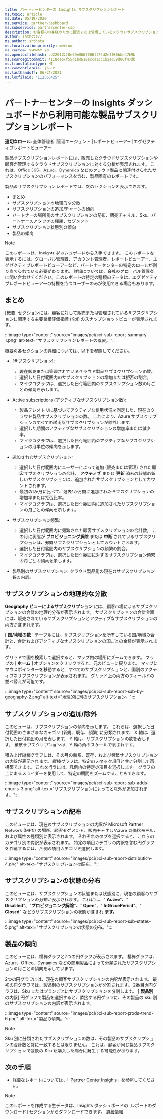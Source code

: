 ```yaml
---
title: パートナーセンターの Insights サブスクリプションレポート
ms.topic: article
ms.date: 05/19/2020
ms.service: partner-dashboard
ms.subservice: partnercenter-csp
description: お客様のお客様のために販売または管理しているクラウドサブスクリプションに関して、何をしているか、さらに改善できる場所をご確認ください。
author: shthota77
ms.author: shthota
ms.localizationpriority: medium
ms.custom: SEOMAY.20
ms.openlocfilehash: cd226122f8e69e0667006f274d2ef080bbe47b9b
ms.sourcegitcommit: 4118de5cf55d1bd618ecca13c1b2ec59d80f43db
ms.translationtype: MT
ms.contentlocale: ja-JP
ms.lasthandoff: 06/24/2021
ms.locfileid: "112565425"
---
```

# <a name="product-subscriptions-report-available-from-the-partner-center-insights-dashboard"></a>パートナーセンターの Insights ダッシュボードから利用可能な製品サブスクリプションレポート

**適切なロール**: 全体管理者 |管理エージェント |レポートビューアー |エグゼクティブレポートビューアー

製品サブスクリプションレポートには、販売したクラウドサブスクリプションや顧客が管理するクラウドサブスクリプションに対する分析が表示されます。 これは、Office 365、Azure、Dynamics などのクラウド製品に関連付けられたサブスクリプションのパフォーマンスを含む、製品固有のレポートです。

製品のサブスクリプションレポートでは、次のセクションを表示できます。

- まとめ
- サブスクリプションの地理的な分散
- サブスクリプションの追加/チャーンの傾向
- パートナーの場所別のサブスクリプションの配布、販売チャネル、Sku、パートナーのアタッチの種類、セグメント
- サブスクリプション状態別の傾向
- 製品の傾向

 > [!NOTE]
 > このレポートは、Insights ダッシュボードから入手できます。 このレポートを表示するには、グローバル管理者、アカウント管理者、レポートビューアー、エグゼクティブレポートビューアーなど、パートナーセンターの特定のロールが割り当てられている必要があります。 詳細については、会社のグローバル管理者に問い合わせてください。このレポートの特定の種類のデータは、エグゼクティブレポートビューアーの特権を持つユーザーのみが使用できる場合もあります。

## <a name="summary"></a>まとめ

[概要] セクションには、顧客に対して販売または管理されているサブスクリプションに関連する主要業績評価指標 (Kpi) のスナップショットビューが表示されます。  

:::image type="content" source="images/pci/pci-sub-report-summary-1.png" alt-text="サブスクリプションレポートの概要。":::

概要の各セクションの詳細については、以下を参照してください。

- [サブスクリプション]\:
  - 現在販売または管理されているクラウド製品サブスクリプションの数。
  - 選択した日付範囲内のサブスクリプションの増加または拒否の割合。
  - マイクログラフは、選択した日付範囲内のサブスクリプション数の月ごとの傾向を示します。

- Active subscriptions (アクティブなサブスクリプション数):
  - 製品テレメトリに基づいてアクティブな使用状況を測定した、現在のクラウド製品サブスクリプションの数。 これにより、Azure サブスクリプションのすべての試用版サブスクリプションが除外します。
  - 選択した期間のアクティブなサブスクリプションの増加率または減少率。
  - マイクログラフは、選択した日付範囲内のアクティブなサブスクリプションの月単位の傾向を示します。

- 追加されたサブスクリプション:
  - 選択した日付範囲内にユーザーによって追加 (販売または管理) された顧客サブスクリプションの合計。 **アクティブ** または **更新** 済みの状態の新しいサブスクリプションは、追加されたサブスクリプションとしてカウントされます。
  - 最初の1か月に比べて、過去1か月間に追加されたサブスクリプションの増加率または拒否比率。
  - マイクログラフは、選択した日付範囲内に追加されたサブスクリプションの月ごとの傾向を示します。

- サブスクリプション頻繁:
  - 選択した日付範囲内に頻繁された顧客サブスクリプションの合計数。 この月に状態が **プロビジョニング解除** または **中断** されているサブスクリプションは、頻繁サブスクリプションとしてカウントされます。  
  - 選択した日付範囲内のサブスクリプションの頻繁の割合。
  - マイクログラフは、選択した日付範囲に対するサブスクリプション頻繁の月ごとの傾向を示します。

- 製品別のサブスクリプション: クラウド製品別の現在のサブスクリプション数の内訳。

## <a name="geographical-spread-of-subscriptions"></a>サブスクリプションの地理的な分散

**Geography ビューによるサブスクリプション** には、顧客市場によるサブスクリプションの合計の地理的分布が表示されます。 サブスクリプションの合計金額には、販売されているサブスクリプションとアクティブなサブスクリプションの両方が含まれます。

[ **国/地域の数** ] テーブルには、サブスクリプションを所有している国/地域の合計と、合計およびアクティブなサブスクリプションの国ごとの金額が表示されます。

グリッドで国を検索して選択すると、マップ内の場所にズームできます。 マップの [ **ホーム** ] オプションをクリックすると、元のビューに戻ります。 マップにマウスポインターを移動すると、すべてのサブスクリプションと、国別のアクティブなサブスクリプションが表示されます。 グリッド上の両方のフィールドの並べ替えが可能です。

:::image type="content" source="images/pci/pci-sub-report-sub-by-geography-2.png" alt-text="地理的に別のサブスクリプション。":::

## <a name="subscription-addschurns"></a>サブスクリプションの追加/除外

このビューは、サブスクリプションの傾向を示します。 これらは、選択した日付範囲のさまざまなカテゴリ (新規、既存、頻繁) に分類されます。 X 軸は、選択した日付範囲の月を表します。 Y 軸は、サブスクリプションの数を表します。 頻繁サブスクリプションは、Y 軸の負のスケールで表されます。 

積み上げ縦棒グラフには、その月の新規、既存、および頻繁サブスクリプションの内訳が表示されます。 縦棒グラフは、特定のスタック項目と共に分割して再構築できます。 これを行うには、凡例内の特定の項目を選択します。 グラフの上にあるスライダーを使用して、特定の期間をズームすることもできます。

:::image type="content" source="images/pci/pci-sub-report-sub-adds-churns-3.png" alt-text="サブスクリプションによってと除外が追加されます。":::

## <a name="subscription-distribution"></a>サブスクリプションの配布

このビューには、現在のサブスクリプションの内訳が Microsoft Partner Network (MPN) の場所、顧客セグメント、販売チャネル/Azure の価格モデル、および属性の種類別に表示されます。 それぞれのタブを選択すると、これらのカテゴリ別の内訳が表示されます。 特定の項目カテゴリの内訳を含む円グラフを作成するには、凡例の項目カテゴリを選択します。

:::image type="content" source="images/pci/pci-sub-report-distribution-4.png" alt-text="サブスクリプションの配布。":::

## <a name="subscription-state-distribution"></a>サブスクリプションの状態の分布

このビューには、サブスクリプションの状態または状態別に、現在の顧客のサブスクリプションの分布が表示されます。 これには、" **Active**"、" **Disabled**"、"**プロビジョニング解除**"、" **Open**"、" **InGracePeriod**"、" **Closed**" などのサブスクリプションの状態が含まれ **ます。**

:::image type="content" source="images/pci/pci-sub-report-sub-states-5.png" alt-text="サブスクリプションの状態の分布。":::

## <a name="products-trend"></a>製品の傾向

このビューには、横棒グラフと2つの円グラフが表示されます。 横棒グラフは、Azure、Office、Dynamics などの商用製品によって分類されたサブスクリプションの月ごとの傾向を示しています。

2つの円グラフには、現在の顧客サブスクリプションの内訳が表示されます。 最初の円グラフでは、製品別のサブスクリプションが分割されます。 2番目の円グラフは、Sku またはプランごとにサブスクリプションを分割します。 [ **製品別** の内訳] 円グラフで製品を選択すると、隣接する円グラフに、その製品の sku 別のサブスクリプションの内訳が表示されます。

:::image type="content" source="images/pci/pci-sub-report-prods-trend-6.png" alt-text="製品の傾向。":::

> [!NOTE]
 > Sku 別に分類されたサブスクリプションの数は、その製品のサブスクリプションの合計数と常に一致するとは限りません。 これは、顧客が同じ製品サブスクリプションで複数の Sku を購入した場合に発生する可能性があります。

## <a name="next-steps"></a>次の手順

- 詳細なレポートについては、「 [Partner Center Insights](partner-center-insights.md)」を参照してください。

>[!NOTE] 
> このレポートを作成する生データは、Insights ダッシュボードの [レポートのダウンロード] セクションからダウンロードできます。 [詳細情報](pci-download-reports.md) 
